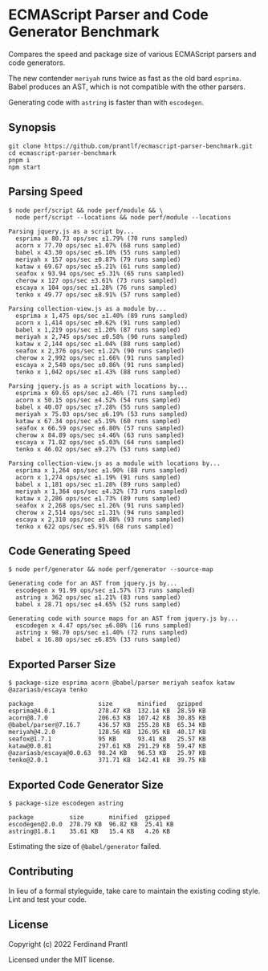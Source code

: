 # ECMAScript Parser and Code Generator Benchmark

Compares the speed and package size of various ECMAScript parsers and code generators.

The new contender `meriyah` runs twice as fast as the old bard `esprima`. Babel produces an AST, which is not compatible with the other parsers.

Generating code with `astring` is faster than with `escodegen`.

## Synopsis

    git clone https://github.com/prantlf/ecmascript-parser-benchmark.git
    cd ecmascript-parser-benchmark
    pnpm i
    npm start

## Parsing Speed

    $ node perf/script && node perf/module && \
      node perf/script --locations && node perf/module --locations

    Parsing jquery.js as a script by...
      esprima x 80.73 ops/sec ±1.79% (70 runs sampled)
      acorn x 77.70 ops/sec ±1.07% (68 runs sampled)
      babel x 43.30 ops/sec ±6.10% (55 runs sampled)
      meriyah x 157 ops/sec ±0.87% (79 runs sampled)
      kataw x 69.67 ops/sec ±5.21% (61 runs sampled)
      seafox x 93.94 ops/sec ±5.31% (65 runs sampled)
      cherow x 127 ops/sec ±3.61% (73 runs sampled)
      escaya x 104 ops/sec ±1.28% (76 runs sampled)
      tenko x 49.77 ops/sec ±8.91% (57 runs sampled)

    Parsing collection-view.js as a module by...
      esprima x 1,475 ops/sec ±1.40% (89 runs sampled)
      acorn x 1,414 ops/sec ±0.62% (91 runs sampled)
      babel x 1,219 ops/sec ±1.20% (87 runs sampled)
      meriyah x 2,745 ops/sec ±0.58% (90 runs sampled)
      kataw x 2,144 ops/sec ±1.04% (88 runs sampled)
      seafox x 2,376 ops/sec ±1.22% (90 runs sampled)
      cherow x 2,992 ops/sec ±1.66% (91 runs sampled)
      escaya x 2,540 ops/sec ±0.86% (91 runs sampled)
      tenko x 1,042 ops/sec ±1.43% (88 runs sampled)

    Parsing jquery.js as a script with locations by...
      esprima x 69.65 ops/sec ±2.46% (71 runs sampled)
      acorn x 50.15 ops/sec ±4.52% (54 runs sampled)
      babel x 40.07 ops/sec ±7.28% (55 runs sampled)
      meriyah x 75.03 ops/sec ±6.19% (53 runs sampled)
      kataw x 67.34 ops/sec ±5.19% (60 runs sampled)
      seafox x 66.59 ops/sec ±6.80% (57 runs sampled)
      cherow x 84.89 ops/sec ±4.46% (63 runs sampled)
      escaya x 71.82 ops/sec ±5.03% (64 runs sampled)
      tenko x 46.02 ops/sec ±9.27% (53 runs sampled)

    Parsing collection-view.js as a module with locations by...
      esprima x 1,264 ops/sec ±1.90% (88 runs sampled)
      acorn x 1,274 ops/sec ±1.19% (91 runs sampled)
      babel x 1,181 ops/sec ±1.28% (89 runs sampled)
      meriyah x 1,364 ops/sec ±4.32% (73 runs sampled)
      kataw x 2,286 ops/sec ±1.73% (89 runs sampled)
      seafox x 2,268 ops/sec ±1.26% (91 runs sampled)
      cherow x 2,514 ops/sec ±1.31% (94 runs sampled)
      escaya x 2,310 ops/sec ±0.88% (93 runs sampled)
      tenko x 622 ops/sec ±5.91% (68 runs sampled)

## Code Generating Speed

    $ node perf/generator && node perf/generator --source-map

    Generating code for an AST from jquery.js by...
      escodegen x 91.99 ops/sec ±1.57% (73 runs sampled)
      astring x 362 ops/sec ±1.21% (83 runs sampled)
      babel x 28.71 ops/sec ±4.65% (52 runs sampled)

    Generating code with source maps for an AST from jquery.js by...
      escodegen x 4.47 ops/sec ±6.08% (16 runs sampled)
      astring x 98.70 ops/sec ±1.40% (72 runs sampled)
      babel x 16.80 ops/sec ±6.85% (33 runs sampled)

## Exported Parser Size

    $ package-size esprima acorn @babel/parser meriyah seafox kataw @azariasb/escaya tenko

    package                  size       minified   gzipped
    esprima@4.0.1            278.47 KB  132.14 KB  28.59 KB
    acorn@8.7.0              206.63 KB  107.42 KB  30.85 KB
    @babel/parser@7.16.7     436.57 KB  255.28 KB  65.34 KB
    meriyah@4.2.0            128.56 KB  126.95 KB  40.17 KB
    seafox@1.7.1             95 KB      93.41 KB   25.57 KB
    kataw@0.0.81             297.61 KB  291.29 KB  59.47 KB
    @azariasb/escaya@0.0.63  98.24 KB   96.53 KB   25.97 KB
    tenko@2.0.1              371.71 KB  142.41 KB  39.75 KB

## Exported Code Generator Size

    $ package-size escodegen astring

    package          size       minified  gzipped
    escodegen@2.0.0  278.79 KB  96.82 KB  25.41 KB
    astring@1.8.1    35.61 KB   15.4 KB   4.26 KB

Estimating the size of `@babel/generator` failed.

## Contributing

In lieu of a formal styleguide, take care to maintain the existing coding style. Lint and test your code.

## License

Copyright (c) 2022 Ferdinand Prantl

Licensed under the MIT license.
